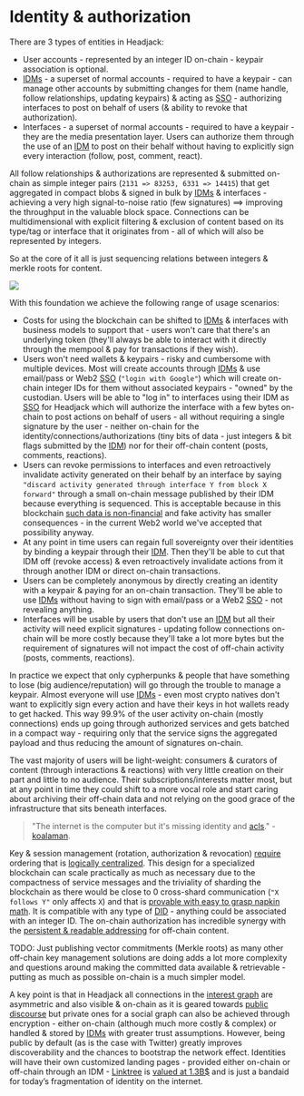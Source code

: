 # Identity & authorization

There are 3 types of entities in Headjack:
- User accounts - represented by an integer ID on-chain - keypair association is optional.
- [IDMs](../implementation/ecosystem/IDM.md) - a superset of normal accounts - required to have a keypair - can manage other accounts by submitting changes for them (name handle, follow relationships, updating keypairs) & acting as [SSO](https://en.wikipedia.org/wiki/Single_sign-on) - authorizing interfaces to post on behalf of users (& ability to revoke that authorization).
- Interfaces - a superset of normal accounts - required to have a keypair - they are the media presentation layer. Users can authorize them through the use of an [IDM](../implementation/ecosystem/IDM.md) to post on their behalf without having to explicitly sign every interaction (follow, post, comment, react).

All follow relationships & authorizations are represented & submitted on-chain as simple integer pairs (`2131 => 83253, 6331 => 14415`) that get aggregated in compact blobs & signed in bulk by [IDMs](../implementation/ecosystem/IDM.md) & interfaces - achieving a very high signal-to-noise ratio (few signatures) ==> improving the throughput in the valuable block space. Connections can be multidimensional with explicit filtering & exclusion of content based on its type/tag or interface that it originates from - all of which will also be represented by integers.

So at the core of it all is just sequencing relations between integers & merkle roots for content.

<img src="https://i.imgflip.com/6abnkg.jpg">

With this foundation we achieve the following range of usage scenarios:

- Costs for using the blockchain can be shifted to [IDMs](../implementation/ecosystem/IDM.md) & interfaces with business models to support that - users won't care that there's an underlying token (they'll always be able to interact with it directly through the mempool & pay for transactions if they wish).
- Users won't need wallets & keypairs - risky and cumbersome with multiple devices. Most will create accounts through [IDMs](../implementation/ecosystem/IDM.md) & use email/pass or Web2 [SSO](https://en.wikipedia.org/wiki/Single_sign-on) (`"login with Google"`) which will create on-chain integer IDs for them without associated keypairs - "owned" by the custodian. Users will be able to "log in" to interfaces using their IDM as [SSO](https://en.wikipedia.org/wiki/Single_sign-on) for Headjack which will authorize the interface with a few bytes on-chain to post actions on behalf of users - all without requiring a single signature by the user - neither on-chain for the identity/connections/authorizations (tiny bits of data - just integers & bit flags submitted by the [IDM](../implementation/ecosystem/IDM.md)) nor for their off-chain content (posts, comments, reactions).
- Users can revoke permissions to interfaces and even retroactively invalidate activity generated on their behalf by an interface by saying `"discard activity generated through interface Y from block X forward"` through a small on-chain message published by their IDM because everything is sequenced. This is acceptable because in this blockchain [such data is non-financial](https://twitter.com/VitalikButerin/status/1530268923848839173) and fake activity has smaller consequences - in the current Web2 world we've accepted that possibility anyway.
- At any point in time users can regain full sovereignty over their identities by binding a keypair through their [IDM](../implementation/ecosystem/IDM.md). Then they'll be able to cut that IDM off (revoke access) & even retroactively invalidate actions from it through another IDM or direct on-chain transactions.
- Users can be completely anonymous by directly creating an identity with a keypair & paying for an on-chain transaction. They'll be able to use [IDMs](../implementation/ecosystem/IDM.md) without having to sign with email/pass or a Web2 [SSO](https://en.wikipedia.org/wiki/Single_sign-on) - not revealing anything.
- Interfaces will be usable by users that don't use an [IDM](../implementation/ecosystem/IDM.md) but all their activity will need explicit signatures - updating follow connections on-chain will be more costly because they'll take a lot more bytes but the requirement of signatures will not impact the cost of off-chain activity (posts, comments, reactions).

In practice we expect that only cypherpunks & people that have something to lose (big audience/reputation) will go through the trouble to manage a keypair. Almost everyone will use [IDMs](../implementation/ecosystem/IDM.md) - even most crypto natives don't want to explicitly sign every action and have their keys in hot wallets ready to get hacked. This way 99.9% of the user activity on-chain (mostly connections) ends up going through authorized services and gets batched in a compact way - requiring only that the service signs the aggregated payload and thus reducing the amount of signatures on-chain.

The vast majority of users will be light-weight: consumers & curators of content (through interactions & reactions) with very little creation on their part and little to no audience. Their subscriptions/interests matter most, but at any point in time they could shift to a more vocal role and start caring about archiving their off-chain data and not relying on the good grace of the infrastructure that sits beneath interfaces.

> "The internet is the computer but it's missing identity and [acls](https://en.wikipedia.org/wiki/Access-control_list)." - [koalaman](https://news.ycombinator.com/item?id=25734612).

Key & session management (rotation, authorization & revocation) [require](https://blog.ceramic.network/key-revocation-in-self-certifying-protocols/) ordering that is [logically centralized](https://medium.com/@VitalikButerin/the-meaning-of-decentralization-a0c92b76a274). This design for a specialized blockchain can scale practically as much as necessary due to the compactness of service messages and the triviality of sharding the blockchain as there would be close to 0 cross-shard communication (`"X follows Y"` only affects `X`) and that is [provable with easy to grasp napkin math](../implementation/scaling.md). It is compatible with any type of [DID](https://www.w3.org/TR/did-core/) - anything could be associated with an integer ID. The on-chain authorization has incredible synergy with the [persistent & readable addressing](addressing.md) for off-chain content.

TODO: Just publishing vector commitments (Merkle roots) as many other off-chain key management solutions are doing adds a lot more complexity and questions around making the committed data available & retrievable - putting as much as possible on-chain is a much simpler model.

A key point is that in Headjack all connections in the [interest graph](https://en.wikipedia.org/wiki/Interest_graph) are asymmetric and also visible & on-chain as it is geared towards [public discourse](https://www.quora.com/Will-the-future-of-social-graph-relationships-be-asymmetric-following-e-g-Quora-Twitter-or-symmetric-friending-e-g-Facebook/answer/David-O-Sacks) but private ones for a social graph can also be achieved through encryption - either on-chain (although much more costly & complex) or handled & stored by [IDMs](../implementation/ecosystem/IDM.md) with greater trust assumptions. However, being public by default (as is the case with Twitter) greatly improves discoverability and the chances to bootstrap the network effect. Identities will have their own customized landing pages - provided either on-chain or off-chain through an IDM - [Linktree](https://en.wikipedia.org/wiki/Linktree) is [valued at 1.3B$](https://techcrunch.com/2022/03/16/linktree-link-in-bio-series-c-valuation/) and is just a bandaid for today’s fragmentation of identity on the internet.
